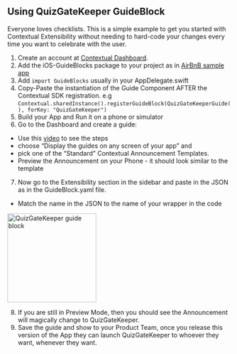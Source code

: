 
## Using QuizGateKeeper GuideBlock

Everyone loves checklists. This is a simple example to get you started with Contextual Extensibility without needing to hard-code your changes every time you want to celebrate with the user.

1. Create an account at [Contextual Dashboard](https://dashboard.contextu.al/ "Contextual Dashboard").
2. Add the iOS-GuideBlocks package to your project as in [AirBnB sample app](https://github.com/contextu-al/AirBnB-iOS) 
3. Add `import GuideBlocks` usually in your AppDelegate.swift
4. Copy-Paste the instantiation of the Guide Component AFTER the Contextual SDK registration. e.g `Contextual.sharedInstance().registerGuideBlock(QuizGateKeeperGuide(), forKey: "QuizGateKeeper")`
5. Build your App and Run it on a phone or simulator
6. Go to the Dashboard and create a guide:
 * Use this [video]( https://vimeo.com/863886653#t=0m58s "Another Guide Creation How-to") to see the steps
 * choose “Display the guides on any screen of your app” and 
 * pick one of the “Standard” Contextual Announcement Templates.
 * Preview the Announcement on your Phone - it should look similar to the template
7. Now go to the Extensibility section in the sidebar and paste in the JSON as in the GuideBlock.yaml file.
 * Match the name in the JSON to the name of your wrapper in the code

 <img src="mychecklist-guideblock.png" alt="QuizGateKeeper guide block" width="200"/>

8. If you are still in Preview Mode, then you should see the Announcement will magically change to QuizGateKeeper.
9. Save the guide and show to your Product Team, once you release this version of the App they can launch QuizGateKeeper to whoever they want, whenever they want.

